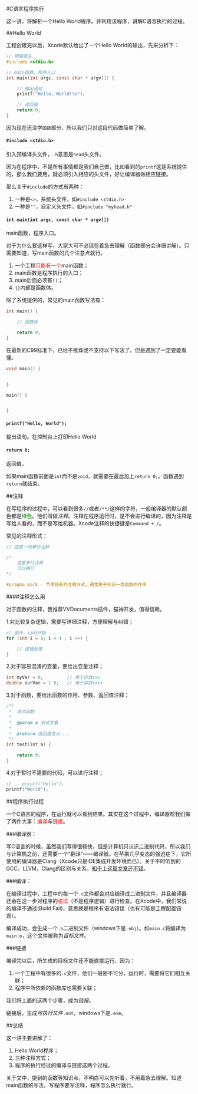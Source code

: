 #C语言程序执行

这一讲，将解析一个Hello World程序。并利用该程序，讲解C语言执行的过程。

##Hello World

工程创建完以后，Xcode默认给出了一个Hello World的输出，先来分析下：

```c
// 预编译头
#include <stdio.h>

// main函数，程序入口
int main(int argc, const char * argv[]) {

    // 输出语句
    printf("Hello, World!\n");

    // 返回值
    return 0;
}

```

因为现在还没学`函数`部分，所以我们只对这段代码做简单了解。

#### `#include <stdio.h>`

引入预编译头文件，`.h`意思是`head`头文件。

因为在程序中，不是所有事情都是我们自己做，比如看到的`printf`这是系统提供的，那么我们要用，就必须引入相应的头文件，好让编译器做相应链接。

那么关于`#include`的方式有两种：

1. 一种是`<>`，系统头文件，如`#include <stdio.h>`
2. 一种是`""`，自定义头文件，如`#include "myhead.h"`

#### `int main(int argc, const char * argv[])`

main函数，程序入口。

对于为什么要这样写，大家大可不必现在着急去理解（函数部分会详细讲解）。只需要知道，写main函数的几个注意点就行。

1. 一个工程<font color=red>只能有一个</font>main函数；
2. main函数是程序执行的入口；
3. main后面必须有`()`；
4. `{}`内部是函数体。

除了系统提供的，常见的main函数写法有：

```c
int main() {

    // 函数体

    return 0;
}

```
在最新的C99标准下，已经不推荐或不支持以下写法了。但是遇到了一定要能看懂。

```c
void main() {


}

```

```c
main() {


}

```

#### `printf("Hello, World");`

输出语句。在控制台上打印Hello World

#### `return 0;`

返回值。

如果main函数前面是`int`而不是`void`，就需要在最后加上`return 0;`。函数遇到`return`就结束。

##注释

在写程序的过程中，可以看到很多`//`或者`/**/`这样的字符，一般编译器的默认颜色都是<font color=green>绿色</font>。他们叫做*注释*。注释在程序运行时，是不会进行编译的，因为注释是写给人看的，而不是写给机器。Xcode注释的快捷键是`Command + /`。

常见的注释形式：

```c
// 这是一句单行注释
```

```c
/*
    这是多行注释
    可以换行
*/

```

```c
#pragma mark - 苹果独有的注释方式，通常用于标记一类函数的作用

```

####注释怎么用

对于函数的注释，我推荐VVDocuments插件，猫神开发，值得信赖。

1.对比较复杂逻辑，需要写详细注释，方便理解与纠错；

```c
// 循环，i从0开始........
for (int i = 0; i < 4 ; i ++) {

    // 逻辑处理
}

```
2.对于容易混淆的变量，要给出变量注释；

```c
int myVar = 0;         // 用于存放xxx
double ourVar = 1.0;   // 用于存放xxxx

```

3.对于函数，要给出函数的作用、参数、返回值注释；

```c
/**
 *  测试函数
 *
 *  @param a 测试变量
 *
 *  @return 返回值含义....
 */
int test(int a) {

    return 0;
}

```

4.对于暂时不需要的代码，可以进行注释；

```c
//    printf("Hello");
printf("World");

```

##程序执行过程

一个C语言的程序，在运行就可以看到结果。其实在这个过程中，编译器帮我们做了两件大事：<font color=red>编译</font>与<font color=red>链接</font>。

###编译器：

写C语言的时候，虽然我们写得很畅快，但是计算机只认识二进制代码，所以我们与计算机之前，还需要一个“翻译”——编译器。在苹果几乎变态的强迫症下，它所使用的编译器是Clang（Xcode只是IDE集成开发环境而已）。关于平时听到的GCC，LLVM，Clang的区别与关系，[知乎上这篇文章还不错](http://www.zhihu.com/question/20039402)。

###编译：

在编译过程中，工程中的每一个`.c`文件都会对应编译成二进制文件，并且编译器还会在这一步对程序的<font color=red>语法</font>（不是程序逻辑）进行检查。在Xcode中，我们常说的编译不通过(Build Fail)，意思就是程序有语法错误（也有可能是工程配置错误）。

编译成功，会生成一个`.o`二进制文件（windows下是`.obj`）。如`main.c`将编译为`main.o`，这个文件被称为*目标文件*。

###链接

编译完以后，所生成的目标文件还不能直接运行，因为：

1. 一个工程中有很多的`.c`文件，他们一般密不可分，运行时，需要将它们相互关联；
2. 程序中所依赖的函数库也需要关联；

我们将上面的这两个步骤，成为*链接*。

链接后，生成*可执行文件*`.out`，windows下是`.exe`。

##总结

这一讲主要讲解了：

1. Hello World程序；
2. 三种注释方式；
3. 程序的执行经过的编译与链接这两个过程。

关于文中，提到的函数等知识点，不明白可以先听着，不用着急去理解。知道main函数的写法，写程序要写注释，程序怎么执行就行。
